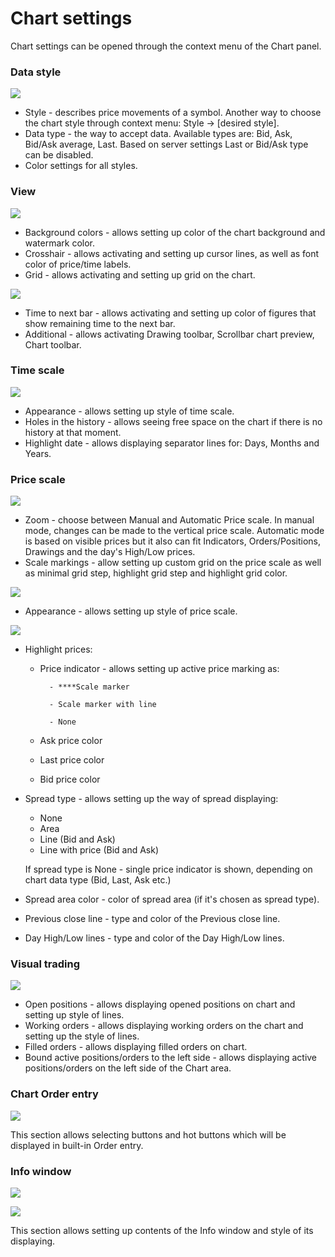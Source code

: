 # Chart settings

Chart settings can be opened through the context menu of the Chart panel. 

### **Data style**

![](../../../.gitbook/assets/1%20%2833%29.png)

* Style - describes price movements of a symbol. Another way to choose the chart style through context menu: Style -&gt; \[desired style\].
* Data type - the way to accept data. Available types are: Bid, Ask, Bid/Ask average, Last. Based on server settings Last or Bid/Ask type can be disabled.
* Color settings for all styles.

### **View**

![](../../../.gitbook/assets/2%20%2871%29.png)

* Background colors - allows setting up color of the chart background and watermark color.
* Crosshair - allows activating and setting up cursor lines, as well as font color of price/time labels.
* Grid - allows activating and setting up grid on the chart.

![](../../../.gitbook/assets/3%20%287%29.png)

* Time to next bar - allows activating and setting up color of figures that show remaining time to the next bar.
* Additional - allows activating Drawing toolbar, Scrollbar chart preview, Chart toolbar.

###  **Time scale**

![](../../../.gitbook/assets/4%20%2837%29.png)

* Appearance - allows setting up style of time scale.
* Holes in the history - allows seeing free space on the chart if there is no history at that moment.
* Highlight date - allows displaying separator lines for: Days, Months and Years.

### **Price scale**

![](../../../.gitbook/assets/5%20%284%29.png)

* Zoom - choose between Manual and Automatic Price scale. In manual mode, changes can be made to the vertical price scale. Automatic mode is based on visible prices but it also can fit Indicators, Orders/Positions, Drawings and the day's High/Low prices.
* Scale markings - allow setting up custom grid on the price scale as well as minimal grid step, highlight grid step and highlight grid color.

![](../../../.gitbook/assets/111.png)

* Appearance - allows setting up style of price scale.

![](../../../.gitbook/assets/7%20%2817%29.png)

* Highlight prices:

  * Price indicator - allows setting up active price marking as:

          - ****Scale marker

          - Scale marker with line

          - None

  * Ask price color
  * Last price color
  * Bid price color

* Spread type - allows setting up the way of spread displaying:

  * None
  * Area
  * Line \(Bid and Ask\)
  * Line with price \(Bid and Ask\)

  If spread type is None - single price indicator is shown, depending on chart data type \(Bid, Last, Ask etc.\)

* Spread area color - color of spread area \(if it's chosen as spread type\).
* Previous close line - type and color of the Previous close line.
* Day High/Low lines - type and color of the Day High/Low lines.

### **Visual trading**

![](../../../.gitbook/assets/8%20%2821%29.png)

* Open positions - allows displaying opened positions on chart and setting up style of lines.
* Working orders - allows displaying working orders on the chart and setting up the style of lines.
* Filled orders - allows displaying filled orders on chart.
* Bound active positions/orders to the left side - allows displaying active positions/orders on the left side of the Chart area. 

### **Chart Order entry**

![](../../../.gitbook/assets/9%20%288%29.png)

This section allows selecting buttons and hot buttons which will be displayed in built-in Order entry.

### **Info window**

![](../../../.gitbook/assets/10.png)

![](../../../.gitbook/assets/11%20%282%29.png)

This section allows setting up contents of the Info window and style of its displaying.

